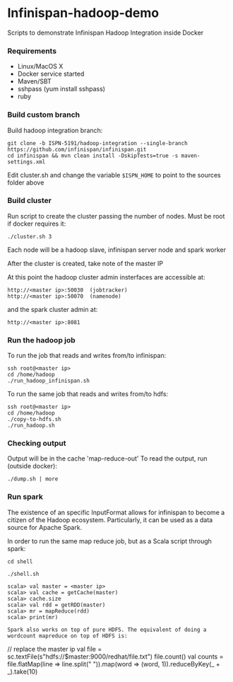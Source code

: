 # Infinispan-hadoop-demo


Scripts to demonstrate Infinispan Hadoop Integration inside Docker

### Requirements

* Linux/MacOS X
* Docker service started
* Maven/SBT
* sshpass (yum install sshpass)
* ruby

### Build custom branch 

Build hadoop integration branch:
```
git clone -b ISPN-5191/hadoop-integration --single-branch https://github.com/infinispan/infinispan.git
cd infinispan && mvn clean install -DskipTests=true -s maven-settings.xml
```

Edit cluster.sh and change the variable ```$ISPN_HOME``` to point to the sources folder above 

### Build cluster

Run script to create the cluster passing the number of nodes. Must be root if docker requires it:

```./cluster.sh 3``` 

Each node will be a hadoop slave, infinispan server node and spark worker

After the cluster is created, take note of the master IP

At this point the hadoop cluster admin insterfaces are accessible at:

```
http://<master ip>:50030  (jobtracker)
http://<master ip>:50070  (namenode)
```

and the spark cluster admin at:
 
```
http://<master ip>:8081
```

### Run the hadoop job

To run the job that reads and writes from/to infinispan:

``` 
ssh root@<master ip>
cd /home/hadoop
./run_hadoop_infinispan.sh
```

To run the same job that reads and writes from/to hdfs:

```
ssh root@<master ip>
cd /home/hadoop
./copy-to-hdfs.sh
./run_hadoop.sh
```

### Checking output

Output will be in the cache 'map-reduce-out'
To read the output, run (outside docker):

``` ./dump.sh | more ```


### Run spark 

The existence of an specific InputFormat allows for infinispan to become a citizen of the Hadoop ecosystem. Particularly,
it can be used as a data source for Apache Spark.

In order to run the same map reduce job, but as a Scala script through spark:


```
cd shell
```

```
./shell.sh
```

```
scala> val master = <master ip>
scala> val cache = getCache(master)
scala> cache.size
scala> val rdd = getRDD(master)
scala> mr = mapReduce(rdd)
scala> print(mr)
```

```
Spark also works on top of pure HDFS. The equivalent of doing a wordcount mapreduce on top of HDFS is:

```
// replace the master ip
val file = sc.textFile(s"hdfs://$master:9000/redhat/file.txt")
file.count()
val counts = file.flatMap(line => line.split(" ")).map(word => (word, 1)).reduceByKey(_ + _).take(10)
```

